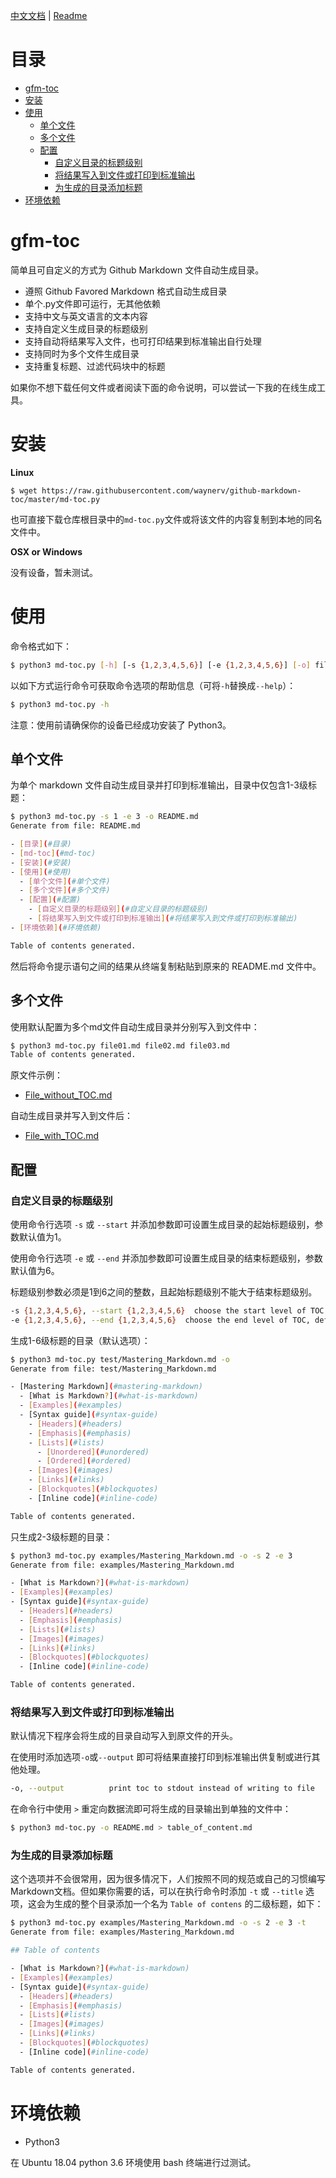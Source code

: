 [中文文档](<https://github.com/waynerv/github-markdown-toc/blob/master/README_CHS.md>) | [Readme](<https://github.com/waynerv/github-markdown-toc/blob/master/README.md>)

# 目录

  - [gfm-toc](#gfm-toc)
  - [安装](#安装)
  - [使用](#使用)
    - [单个文件](#单个文件)
    - [多个文件](#多个文件)
    - [配置](#配置)
      - [自定义目录的标题级别](#自定义目录的标题级别)
      - [将结果写入到文件或打印到标准输出](#将结果写入到文件或打印到标准输出)
      - [为生成的目录添加标题](#为生成的目录添加标题)
  - [环境依赖](#环境依赖)

# gfm-toc

简单且可自定义的方式为 Github Markdown 文件自动生成目录。

- 遵照 Github Favored Markdown 格式自动生成目录
- 单个.py文件即可运行，无其他依赖
- 支持中文与英文语言的文本内容
- 支持自定义生成目录的标题级别
- 支持自动将结果写入文件，也可打印结果到标准输出自行处理
- 支持同时为多个文件生成目录
- 支持重复标题、过滤代码块中的标题

如果你不想下载任何文件或者阅读下面的命令说明，可以尝试一下我的在线生成工具。

# 安装

**Linux**

```
$ wget https://raw.githubusercontent.com/waynerv/github-markdown-toc/master/md-toc.py
```

也可直接下载仓库根目录中的`md-toc.py`文件或将该文件的内容复制到本地的同名文件中。

**OSX or Windows**

没有设备，暂未测试。

# 使用

命令格式如下：

```bash
$ python3 md-toc.py [-h] [-s {1,2,3,4,5,6}] [-e {1,2,3,4,5,6}] [-o] file [file ...]
```

以如下方式运行命令可获取命令选项的帮助信息（可将`-h`替换成`--help`）：

```bash
$ python3 md-toc.py -h
```

注意：使用前请确保你的设备已经成功安装了 Python3。

## 单个文件

为单个 markdown 文件自动生成目录并打印到标准输出，目录中仅包含1-3级标题：

```bash
$ python3 md-toc.py -s 1 -e 3 -o README.md
Generate from file: README.md

- [目录](#目录)
- [md-toc](#md-toc)
- [安装](#安装)
- [使用](#使用)
  - [单个文件](#单个文件)
  - [多个文件](#多个文件)
  - [配置](#配置)
    - [自定义目录的标题级别](#自定义目录的标题级别)
    - [将结果写入到文件或打印到标准输出](#将结果写入到文件或打印到标准输出)
- [环境依赖](#环境依赖)

Table of contents generated.
```

然后将命令提示语句之间的结果从终端复制粘贴到原来的 README.md 文件中。

## 多个文件

使用默认配置为多个md文件自动生成目录并分别写入到文件中：

```bash
$ python3 md-toc.py file01.md file02.md file03.md
Table of contents generated.
```

原文件示例：

- [File_without_TOC.md](https://github.com/waynerv/github-markdown-toc/blob/master/examples/File_without_TOC.md)

自动生成目录并写入到文件后：

- [File_with_TOC.md](https://github.com/waynerv/github-markdown-toc/blob/master/examples/File_with_TOC.md)

## 配置

### 自定义目录的标题级别

使用命令行选项 `-s` 或 `--start` 并添加参数即可设置生成目录的起始标题级别，参数默认值为1。

使用命令行选项 `-e` 或 `--end` 并添加参数即可设置生成目录的结束标题级别，参数默认值为6。

标题级别参数必须是1到6之间的整数，且起始标题级别不能大于结束标题级别。

```bash
-s {1,2,3,4,5,6}, --start {1,2,3,4,5,6}  choose the start level of TOC, default value is 1
-e {1,2,3,4,5,6}, --end {1,2,3,4,5,6}  choose the end level of TOC, default value is 6
```

生成1-6级标题的目录（默认选项）：

```bash
$ python3 md-toc.py test/Mastering_Markdown.md -o
Generate from file: test/Mastering_Markdown.md

- [Mastering Markdown](#mastering-markdown)
  - [What is Markdown?](#what-is-markdown)
  - [Examples](#examples)
  - [Syntax guide](#syntax-guide)
    - [Headers](#headers)
    - [Emphasis](#emphasis)
    - [Lists](#lists)
      - [Unordered](#unordered)
      - [Ordered](#ordered)
    - [Images](#images)
    - [Links](#links)
    - [Blockquotes](#blockquotes)
    - [Inline code](#inline-code)

Table of contents generated.
```

只生成2-3级标题的目录：

```bash
$ python3 md-toc.py examples/Mastering_Markdown.md -o -s 2 -e 3
Generate from file: examples/Mastering_Markdown.md

- [What is Markdown?](#what-is-markdown)
- [Examples](#examples)
- [Syntax guide](#syntax-guide)
  - [Headers](#headers)
  - [Emphasis](#emphasis)
  - [Lists](#lists)
  - [Images](#images)
  - [Links](#links)
  - [Blockquotes](#blockquotes)
  - [Inline code](#inline-code)

Table of contents generated.
```

### 将结果写入到文件或打印到标准输出

默认情况下程序会将生成的目录自动写入到原文件的开头。

在使用时添加选项`-o`或`--output` 即可将结果直接打印到标准输出供复制或进行其他处理。

```bash
-o, --output          print toc to stdout instead of writing to file
```

在命令行中使用 `>` 重定向数据流即可将生成的目录输出到单独的文件中：

```bash
$ python3 md-toc.py -o README.md > table_of_content.md
```

### 为生成的目录添加标题

这个选项并不会很常用，因为很多情况下，人们按照不同的规范或自己的习惯编写Markdown文档。但如果你需要的话，可以在执行命令时添加 `-t` 或 `--title` 选项，这会为生成的整个目录添加一个名为 `Table of contens` 的二级标题，如下：

```bash
$ python3 md-toc.py examples/Mastering_Markdown.md -o -s 2 -e 3 -t
Generate from file: examples/Mastering_Markdown.md

## Table of contents

- [What is Markdown?](#what-is-markdown)
- [Examples](#examples)
- [Syntax guide](#syntax-guide)
  - [Headers](#headers)
  - [Emphasis](#emphasis)
  - [Lists](#lists)
  - [Images](#images)
  - [Links](#links)
  - [Blockquotes](#blockquotes)
  - [Inline code](#inline-code)

Table of contents generated.
```

# 环境依赖

- Python3

在 Ubuntu 18.04 python 3.6 环境使用 bash 终端进行过测试。
